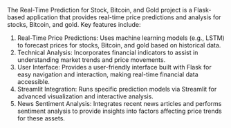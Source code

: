 
The Real-Time Prediction for Stock, Bitcoin, and Gold project is a Flask-based application that provides real-time price predictions and analysis for stocks, Bitcoin, and gold. Key features include:
1.	Real-Time Price Predictions: Uses machine learning models (e.g., LSTM) to forecast prices for stocks, Bitcoin, and gold based on historical data.
2.	Technical Analysis: Incorporates financial indicators to assist in understanding market trends and price movements.
3.	User Interface: Provides a user-friendly interface built with Flask for easy navigation and interaction, making real-time financial data accessible.
4.	Streamlit Integration: Runs specific prediction models via Streamlit for advanced visualization and interactive analysis.
5.	News Sentiment Analysis: Integrates recent news articles and performs sentiment analysis to provide insights into factors affecting price trends for these assets.

